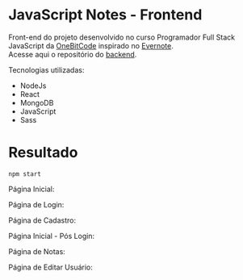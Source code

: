 # JavaScript Notes - Frontend

Front-end do projeto desenvolvido no curso Programador Full Stack JavaScript da [OneBitCode](https://pages.onebitcode.com/) inspirado no [Evernote](https://evernote.com/intl/pt-br). <br/>
Acesse aqui o repositório do [backend](https://github.com/maisafolgueral/js-notes-backend).

Tecnologias utilizadas:
- NodeJs
- React
- MongoDB
- JavaScript
- Sass

# Resultado
```
npm start
```
Página Inicial:
<img src=""><br/>

Página de Login:
<img src=""><br/>

Página de Cadastro:
<img src=""><br/>

Página Inicial - Pós Login:
<img src=""><br/>

Página de Notas:
<img src=""><br/>

Página de Editar Usuário:
<img src=""><br/>
